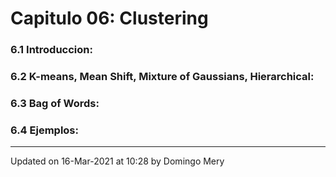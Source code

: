 
# Capitulo 06: Clustering
### 6.1 Introduccion:
### 6.2 K-means, Mean Shift, Mixture of Gaussians, Hierarchical:
### 6.3 Bag of Words:
### 6.4 Ejemplos:
---


Updated on 16-Mar-2021 at 10:28 by Domingo Mery
